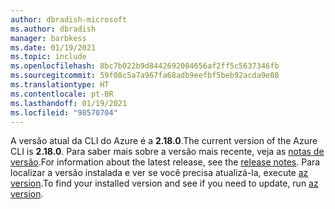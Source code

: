 ```yaml
---
author: dbradish-microsoft
ms.author: dbradish
manager: barbkess
ms.date: 01/19/2021
ms.topic: include
ms.openlocfilehash: 8bc7b022b9d8442692004656af2ff5c5637346fb
ms.sourcegitcommit: 59f08c5a7a967fa68adb9eefbf5beb92acda9e08
ms.translationtype: HT
ms.contentlocale: pt-BR
ms.lasthandoff: 01/19/2021
ms.locfileid: "98570704"
---
```

<span data-ttu-id="ae936-101">A versão atual da CLI do Azure é a __2.18.0__.</span><span class="sxs-lookup"><span data-stu-id="ae936-101">The current version of the Azure CLI is __2.18.0__.</span></span> <span data-ttu-id="ae936-102">Para saber mais sobre a versão mais recente, veja as [notas de versão](../release-notes-azure-cli.md).</span><span class="sxs-lookup"><span data-stu-id="ae936-102">For information about the latest release, see the [release notes](../release-notes-azure-cli.md).</span></span> <span data-ttu-id="ae936-103">Para localizar a versão instalada e ver se você precisa atualizá-la, execute [az version](/cli/azure/reference-index#az_version).</span><span class="sxs-lookup"><span data-stu-id="ae936-103">To find your installed version and see if you need to update, run [az version](/cli/azure/reference-index#az_version).</span></span>
